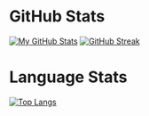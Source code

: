 <!--
**fuzzy/fuzzy** is a ✨ _special_ ✨ repository because its `README.md` (this file) appears on your GitHub profile.

Here are some ideas to get you started:

- 🔭 I’m currently working on ...
- 🌱 I’m currently learning ...
- 👯 I’m looking to collaborate on ...
- 🤔 I’m looking for help with ...
- 💬 Ask me about ...
- 📫 How to reach me: ...
- 😄 Pronouns: ...
- ⚡ Fun fact: ...
-->

# GitHub Stats
[![My GitHub Stats](https://github-readme-stats.vercel.app/api/?username=fuzzy&count_private=true&include_all_commits=true&theme=tokyonight&showicons=true)]()
[![GitHub Streak](https://github-readme-streak-stats.herokuapp.com?user=fuzzy&theme=tokyonight&mode=weekly)](https://git.io/streak-stats)

# Language Stats
[![Top Langs](https://github-readme-stats.vercel.app/api/top-langs/?username=fuzzy&layout=pie&theme=tokyonight)](https://github.com/anuraghazra/github-readme-stats)
